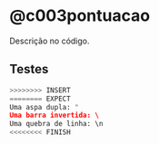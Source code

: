 # @c003pontuacao

Descrição no código.

## Testes

``` py
>>>>>>>> INSERT
======== EXPECT
Uma aspa dupla: "
Uma barra invertida: \
Uma quebra de linha: \n
<<<<<<<< FINISH
```
